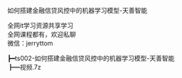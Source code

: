 如何搭建金融信贷风控中的机器学习模型-天善智能

全网it学习资源共享学习<br>全网课程都有，欢迎私聊<br>微信：jerryttom<br>

┣━ts002-如何搭建金融信贷风控中的机器学习模型-天善智能<br> ┣━视频.7z